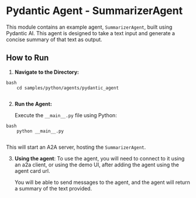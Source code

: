 # Pydantic Agent - SummarizerAgent

This module contains an example agent, `SummarizerAgent`, built using Pydantic AI. This agent is designed to take a text input and generate a concise summary of that text as output.

## How to Run

1.  **Navigate to the Directory:**
```
bash
    cd samples/python/agents/pydantic_agent
    
```
2.  **Run the Agent:**

    Execute the `__main__.py` file using Python:
```
bash
    python __main__.py
    
```
This will start an A2A server, hosting the `SummarizerAgent`.

3.  **Using the agent**:
    To use the agent, you will need to connect to it using an a2a client, or using the demo UI, after adding the agent using the agent card url.

    You will be able to send messages to the agent, and the agent will return a summary of the text provided.